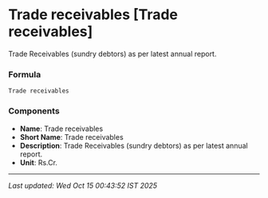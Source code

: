# Trade receivables [Trade receivables]
Trade Receivables (sundry debtors) as per latest annual report.

### Formula
```text
Trade receivables
```


### Components
- **Name**: Trade receivables
- **Short Name**: Trade receivables
- **Description**: Trade Receivables (sundry debtors) as per latest annual report.
- **Unit**: Rs.Cr.

---
*Last updated: Wed Oct 15 00:43:52 IST 2025*
